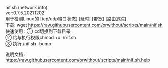 nif.sh (network info)  
ver:0.7.5.20211202  
用于检测Linux的 [tcp/udp端口状态] [延时] [带宽] [路由追踪]  
下载: wget https://raw.githubusercontent.com/orwithout/scripts/main/nif.sh  
快速使用 :
① cd切换到下载目录  
② 给与执行权限chmod +x ./nif.sh  
③ 执行./nif.sh -bump  
  
  
说明文档 :  
https://raw.githubusercontent.com/orwithout/scripts/main/nif.sh.help  
